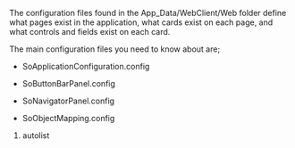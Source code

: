 <properties date="2016-06-24"
SortOrder="44"
/>

The configuration files found in the App\_Data/WebClient/Web folder define what pages exist in the application, what cards exist on each page, and what controls and fields exist on each card.



 

The main configuration files you need to know about are;

* SoApplicationConfiguration.config

* SoButtonBarPanel.config

* SoNavigatorPanel.config

* SoObjectMapping.config



 

1. autolist
